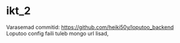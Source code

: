 # ikt_2
Varasemad commitid: https://github.com/heiki50y/loputoo_backend
Loputoo config faili tuleb mongo url lisad, 
